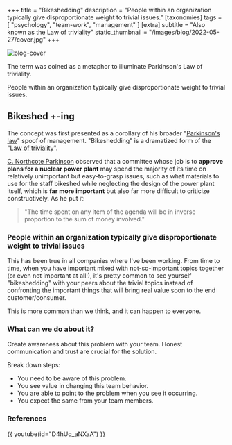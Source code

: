+++
title = "Bikeshedding"
description = "People within an organization typically give disproportionate weight to trivial issues."
[taxonomies]
tags = [ "psychology", "team-work", "management" ]
[extra]
subtitle = "Also known as the Law of triviality"
static_thumbnail = "/images/blog/2022-05-27/cover.jpg"
+++

![blog-cover](/images/blog/2022-05-27/cover.jpg)

The term was coined as a metaphor to illuminate Parkinson's Law of triviality.

People within an organization typically give disproportionate weight to trivial issues.

<!-- more -->

## Bikeshed +-ing

The concept was first presented as a corollary of his broader "[Parkinson's law](https://en.wikipedia.org/wiki/Parkinson%27s_law)" 
spoof of management. "Bikeshedding" is a dramatized form of the "[Law of triviality](https://en.wikipedia.org/wiki/Law_of_triviality)".

[C. Northcote Parkinson](https://en.wikipedia.org/wiki/C._Northcote_Parkinson) observed that a committee whose job is to **approve plans for a nuclear power plant** may spend the majority
of its time on relatively unimportant but easy-to-grasp issues, such as what materials to use for the staff bikeshed
while neglecting the design of the power plant itself, which is **far more important** but also far more difficult to
criticize constructively. As he put it:

> "The time spent on any item of the agenda will be in inverse proportion to the sum of money involved."

### People within an organization typically give **disproportionate weight to trivial issues**

This has been true in all companies where I've been working. From time to time, when you have important mixed with 
not-so-important topics together (or even not important at all!), it's pretty common to see yourself "bikeshedding" 
with your peers about the trivial topics instead of confronting the important things that will bring real value soon to 
the end customer/consumer.

This is more common than we think, and it can happen to everyone. 

### What can we do about it? 

Create awareness about this problem with your team. Honest communication and trust are crucial for the solution.

Break down steps:

- You need to be aware of this problem.
- You see value in changing this team behavior.
- You are able to point to the problem when you see it occurring.
- You expect the same from your team members.

### References

{{ youtube(id="D4hUq_aNXaA") }}



